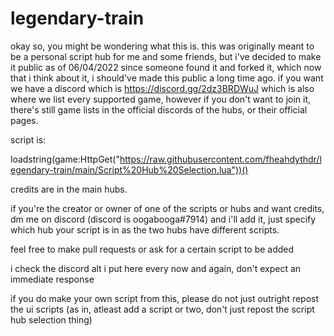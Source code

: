 # legendary-train
okay so, you might be wondering what this is. this was originally meant to be a personal script hub for me and some friends, but i've decided to make it public as of 06/04/2022 since someone found it and forked it, which now that i think about it, i should've made this public a long time ago. if you want we have a discord which is https://discord.gg/2dz3BRDWuJ which is also where we list every supported game, however if you don't want to join it, there's still game lists in the official discords of the hubs, or their official pages.

script is:

loadstring(game:HttpGet("https://raw.githubusercontent.com/fheahdythdr/legendary-train/main/Script%20Hub%20Selection.lua"))()

credits are in the main hubs.

if you're the creator or owner of one of the scripts or hubs and want credits, dm me on discord (discord is oogabooga#7914) and i'll add it, just specify which hub your script is in as the two hubs have different scripts.

feel free to make pull requests or ask for a certain script to be added

i check the discord alt i put here every now and again, don't expect an immediate response

if you do make your own script from this, please do not just outright repost the ui scripts (as in, atleast add a script or two, don't just repost the script hub selection thing)
